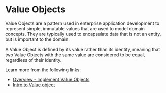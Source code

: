# Value Objects

Value Objects are a pattern used in enterprise application development to represent simple, immutable values that are used to model domain concepts. They are typically used to encapsulate data that is not an entity, but is important to the domain.

A Value Object is defined by its value rather than its identity, meaning that two Value Objects with the same value are considered to be equal, regardless of their identity.

Learn more from the following links:

- [Overview - Implement Value Objects](https://learn.microsoft.com/en-us/dotnet/architecture/microservices/microservice-ddd-cqrs-patterns/implement-value-objects)
- [Intro to Value object](https://en.wikipedia.org/wiki/Value_object)
